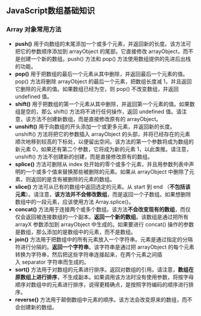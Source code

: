 ## JavaScript数组基础知识
### Array 对象常用方法
 
* **push()** 用于向数组的末尾添加一个或多个元素，并返回新的长度。该方法可把它的参数顺序添加到 arrayObject 的尾部。它直接修改 arrayObject，而不是创建一个新的数组。push() 方法和 pop() 方法使用数组提供的先进后出栈的功能。
* **pop()** 用于把数组的最后一个元素从其中删除，并返回最后一个元素的值。pop() 方法将删除 arrayObject 的最后一个元素，把数组长度减 1，并且返回它删除的元素的值。如果数组已经为空，则 pop() 不改变数组，并返回 undefined 值。
* **shift()** 用于把数组的第一个元素从其中删除，并返回第一个元素的值。如果数组是空的，那么 shift() 方法将不进行任何操作，返回 undefined 值。请注意，该方法不创建新数组，而是直接修改原有的 arrayObject。
* **unshift()** 用于向数组的开头添加一个或更多元素，并返回新的长度。unshift() 方法将把它的参数插入 arrayObject 的头部，并将已经存在的元素顺次地移到较高的下标处，以便留出空间。该方法的第一个参数将成为数组的新元素 0，如果还有第二个参数，它将成为新的元素 1，以此类推。请注意，unshift() 方法不创建新的创建，而是直接修改原有的数组。
* **splice()** 方法可删除从 index 处开始的零个或多个元素，并且用参数列表中声明的一个或多个值来替换那些被删除的元素。如果从 arrayObject 中删除了元素，则返回的是含有被删除的元素的数组。
* **slice()** 方法可从已有的数组中返回选定的元素。从 start 到 end （**不包括该元素**）。请注意，**该方法并不会修改数组**，而是返回一个子数组。如果想删除数组中的一段元素，应该使用方法 Array.splice()。
* **concat()** 方法用于连接两个或多个数组。该方法**不会改变现有的数组**，而仅仅会返回被连接数组的一个副本。**返回一个新的数组**。该数组是通过把所有 arrayX 参数添加到 arrayObject 中生成的。如果要进行 concat() 操作的参数是数组，那么添加的是数组中的元素，而不是数组。
* **join()** 方法用于把数组中的所有元素放入一个字符串。元素是通过指定的分隔符进行分隔的。**返回一个字符串**。该字符串是通过把 arrayObject 的每个元素转换为字符串，然后把这些字符串连接起来，在两个元素之间插入 separator 字符串而生成的。
* **sort()** 方法用于对数组的元素进行排序。返回对数组的引用。请注意，**数组在原数组上进行排序**，不生成副本。如果调用该方法时没有使用参数，将按字母顺序对数组中的元素进行排序，说得更精确点，是按照字符编码的顺序进行排序。
* **reverse()** 方法用于颠倒数组中元素的顺序。该方法会改变原来的数组，而不会创建新的数组。






